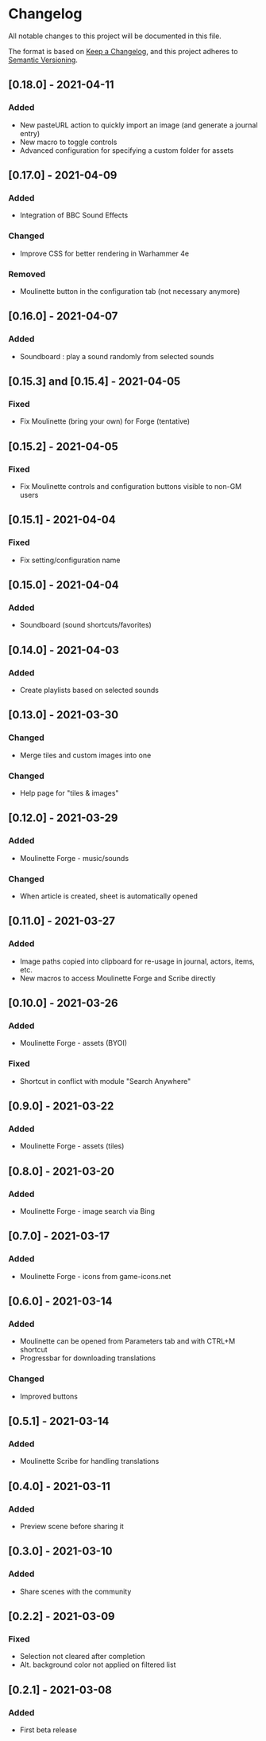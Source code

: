 # Changelog
All notable changes to this project will be documented in this file.

The format is based on [Keep a Changelog](https://keepachangelog.com/en/1.0.0/),
and this project adheres to [Semantic Versioning](https://semver.org/spec/v2.0.0.html).

## [0.18.0] - 2021-04-11
### Added
- New pasteURL action to quickly import an image (and generate a journal entry)
- New macro to toggle controls
- Advanced configuration for specifying a custom folder for assets

## [0.17.0] - 2021-04-09
### Added
- Integration of BBC Sound Effects
### Changed
- Improve CSS for better rendering in Warhammer 4e
### Removed
- Moulinette button in the configuration tab (not necessary anymore)

## [0.16.0] - 2021-04-07
### Added
- Soundboard : play a sound randomly from selected sounds

## [0.15.3] and [0.15.4] - 2021-04-05
### Fixed
- Fix Moulinette (bring your own) for Forge (tentative)

## [0.15.2] - 2021-04-05
### Fixed
- Fix Moulinette controls and configuration buttons visible to non-GM users

## [0.15.1] - 2021-04-04
### Fixed
- Fix setting/configuration name

## [0.15.0] - 2021-04-04
### Added
- Soundboard (sound shortcuts/favorites)

## [0.14.0] - 2021-04-03
### Added
- Create playlists based on selected sounds

## [0.13.0] - 2021-03-30
### Changed
- Merge tiles and custom images into one
### Changed
- Help page for "tiles & images"

## [0.12.0] - 2021-03-29
### Added
- Moulinette Forge - music/sounds
### Changed
- When article is created, sheet is automatically opened

## [0.11.0] - 2021-03-27
### Added
- Image paths copied into clipboard for re-usage in journal, actors, items, etc.
- New macros to access Moulinette Forge and Scribe directly

## [0.10.0] - 2021-03-26
### Added
- Moulinette Forge - assets (BYOI)
### Fixed
- Shortcut in conflict with module "Search Anywhere"

## [0.9.0] - 2021-03-22
### Added
- Moulinette Forge - assets (tiles)

## [0.8.0] - 2021-03-20
### Added
- Moulinette Forge - image search via Bing

## [0.7.0] - 2021-03-17
### Added
- Moulinette Forge - icons from game-icons.net

## [0.6.0] - 2021-03-14
### Added
- Moulinette can be opened from Parameters tab and with CTRL+M shortcut
- Progressbar for downloading translations
### Changed
- Improved buttons

## [0.5.1] - 2021-03-14
### Added
- Moulinette Scribe for handling translations

## [0.4.0] - 2021-03-11
### Added
- Preview scene before sharing it

## [0.3.0] - 2021-03-10
### Added
- Share scenes with the community

## [0.2.2] - 2021-03-09
### Fixed
- Selection not cleared after completion
- Alt. background color not applied on filtered list

## [0.2.1] - 2021-03-08
### Added
- First beta release

